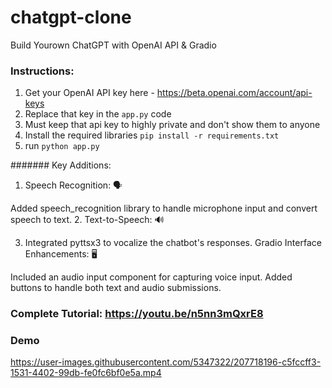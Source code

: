 # chatgpt-clone
Build Yourown ChatGPT with OpenAI API &amp; Gradio

### Instructions:

1. Get your OpenAI API key here - https://beta.openai.com/account/api-keys
2. Replace that key in the `app.py` code 
3. Must keep that api key to highly private and don't show them to anyone
4. Install the required libraries `pip install -r requirements.txt` 
5. run `python app.py` 


####### Key Additions:

1. Speech Recognition: 🗣️

Added speech_recognition library to handle microphone input and convert speech to text.
2. Text-to-Speech: 🔊

3. Integrated pyttsx3 to vocalize the chatbot's responses.
Gradio Interface Enhancements: 🖥️

Included an audio input component for capturing voice input.
Added buttons to handle both text and audio submissions.
### Complete Tutorial: https://youtu.be/n5nn3mQxrE8

### Demo

https://user-images.githubusercontent.com/5347322/207718196-c5fccff3-1531-4402-99db-fe0fc6bf0e5a.mp4

